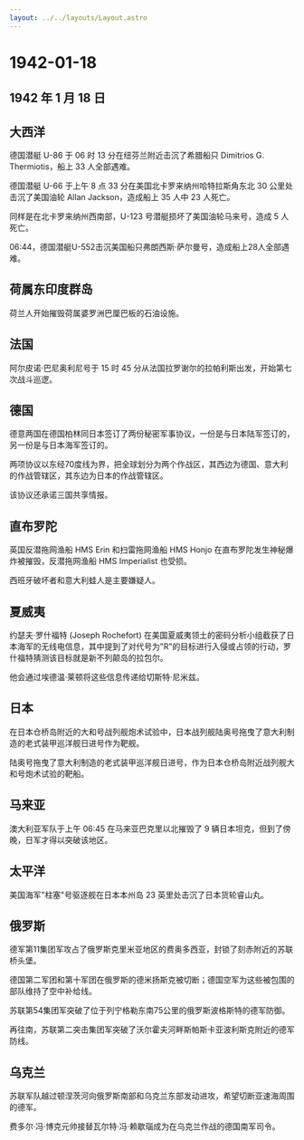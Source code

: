 ```yaml
---
layout: ../../layouts/Layout.astro
---
```


# 1942-01-18

## 1942 年 1 月 18 日

## 大西洋

德国潜艇 U-86 于 06 时 13 分在纽芬兰附近击沉了希腊船只 Dimitrios G.
Thermiotis，船上 33 人全部遇难。

德国潜艇 U-66 于上午 8 点 33 分在美国北卡罗来纳州哈特拉斯角东北 30
公里处击沉了美国油轮 Allan Jackson，造成船上 35 人中 23 人死亡。

同样是在北卡罗来纳州西南部，U-123 号潜艇损坏了美国油轮马来号，造成 5
人死亡。

06:44，德国潜艇U-552击沉美国船只弗朗西斯·萨尔曼号，造成船上28人全部遇难。

## 荷属东印度群岛

荷兰人开始摧毁荷属婆罗洲巴厘巴板的石油设施。

## 法国

阿尔皮诺·巴尼奥利尼号于 15 时 45
分从法国拉罗谢尔的拉帕利斯出发，开始第七次战斗巡逻。

## 德国

德意两国在德国柏林同日本签订了两份秘密军事协议，一份是与日本陆军签订的，另一份是与日本海军签订的。

两项协议以东经70度线为界，把全球划分为两个作战区，其西边为德国、意大利的作战管辖区，其东边为日本的作战管辖区。

该协议还承诺三国共享情报。

## 直布罗陀

英国反潜拖网渔船 HMS Erin 和扫雷拖网渔船 HMS Honjo
在直布罗陀发生神秘爆炸被摧毁，反潜拖网渔船 HMS Imperialist 也受损。

西班牙破坏者和意大利蛙人是主要嫌疑人。

## 夏威夷

约瑟夫·罗什福特 (Joseph Rochefort)
在美国夏威夷领土的密码分析小组截获了日本海军的无线电信息，其中提到了对代号为"R"的目标进行入侵或占领的行动，罗什福特猜测该目标就是新不列颠岛的拉包尔。

他会通过埃德温·莱顿将这些信息传递给切斯特·尼米兹。

## 日本

在日本仓桥岛附近的大和号战列舰炮术试验中，日本战列舰陆奥号拖曳了意大利制造的老式装甲巡洋舰日进号作为靶舰。

陆奥号拖曳了意大利制造的老式装甲巡洋舰日进号，作为日本仓桥岛附近战列舰大和号炮术试验的靶船。

## 马来亚

澳大利亚军队于上午 06:45 在马来亚巴克里以北摧毁了 9
辆日本坦克，但到了傍晚，日军才得以突破该地区。

## 太平洋

美国海军"柱塞"号驱逐舰在日本本州岛 23 英里处击沉了日本货轮睿山丸。

## 俄罗斯

德军第11集团军攻占了俄罗斯克里米亚地区的费奥多西亚，封锁了刻赤附近的苏联桥头堡。

德国第二军团和第十军团在俄罗斯的德米扬斯克被切断；德国空军为这些被包围的部队维持了空中补给线。

苏联第54集团军突破了位于列宁格勒东南75公里的俄罗斯波格斯特的德军防御。

再往南，苏联第二突击集团军突破了沃尔霍夫河畔斯帕斯卡亚波利斯克附近的德军防线。

## 乌克兰

苏联军队越过顿涅茨河向俄罗斯南部和乌克兰东部发动进攻，希望切断亚速海周围的德军。

费多尔·冯·博克元帅接替瓦尔特·冯·赖歇瑙成为在乌克兰作战的德国南军司令。